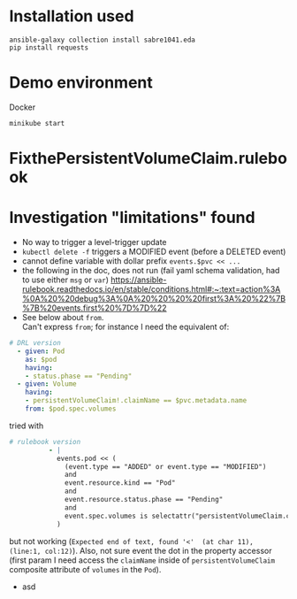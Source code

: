 
# Installation used

```
ansible-galaxy collection install sabre1041.eda
pip install requests
```

# Demo environment

Docker

```
minikube start
```

# FixthePersistentVolumeClaim.rulebook

# Investigation "limitations" found

- No way to trigger a level-trigger update
- `kubectl delete -f` triggers a MODIFIED event (before a DELETED event)
- cannot define variable with dollar prefix `events.$pvc << ...`
- the following in the doc, does not run (fail yaml schema validation, had to use either `msg` or `var`) https://ansible-rulebook.readthedocs.io/en/stable/conditions.html#:~:text=action%3A%0A%20%20debug%3A%0A%20%20%20%20first%3A%20%22%7B%7B%20events.first%20%7D%7D%22
- See below about `from`.<br/>
Can't express `from`; for instance I need the equivalent of:

```yaml
# DRL version
  - given: Pod
    as: $pod
    having:
    - status.phase == "Pending"
  - given: Volume
    having:
    - persistentVolumeClaim!.claimName == $pvc.metadata.name
    from: $pod.spec.volumes
```

tried with 

```yaml
# rulebook version
          - |
            events.pod << (
              (event.type == "ADDED" or event.type == "MODIFIED")
              and
              event.resource.kind == "Pod"
              and
              event.resource.status.phase == "Pending"
              and
              event.spec.volumes is selectattr("persistentVolumeClaim.claimName", "==", events.pvc.metadata.name)
            )
```

but not working (`Expected end of text, found '<'  (at char 11), (line:1, col:12)`).
Also, not sure event the dot in the property accessor (first param I need access the `claimName` inside of `persistentVolumeClaim` composite attribute of `volumes` in the `Pod`).

- asd